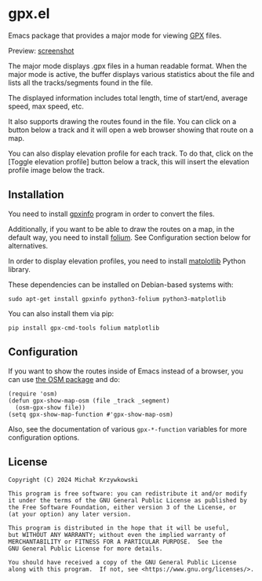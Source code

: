 # gpx.el #

Emacs package that provides a major mode for viewing [GPX][GPX] files.

Preview: [screenshot](./screenshot.png)

The major mode displays .gpx files in a human readable format.  When the major
mode is active, the buffer displays various statistics about the file and lists
all the tracks/segments found in the file.

The displayed information includes total length, time of start/end, average
speed, max speed, etc.

It also supports drawing the routes found in the file.  You can click on a
button below a track and it will open a web browser showing that route on a
map.

You can also display elevation profile for each track.  To do that, click on
the [Toggle elevation profile] button below a track, this will insert the
elevation profile image below the track.

## Installation ##

You need to install [gpxinfo][gpxinfo] program in order to convert the files.

Additionally, if you want to be able to draw the routes on a map, in the
default way, you need to install [folium][folium].  See Configuration section
below for alternatives.

In order to display elevation profiles, you need to install
[matplotlib][matplotlib] Python library.

These dependencies can be installed on Debian-based systems with:

	sudo apt-get install gpxinfo python3-folium python3-matplotlib

You can also install them via pip:

	pip install gpx-cmd-tools folium matplotlib

## Configuration ##

If you want to show the routes inside of Emacs instead of a browser, you can
use [the OSM package][osm] and do:

    (require 'osm)
    (defun gpx-show-map-osm (file _track _segment)
      (osm-gpx-show file))
    (setq gpx-show-map-function #'gpx-show-map-osm)

Also, see the documentation of various ``gpx-*-function`` variables for more
configuration options.

## License ##

```
Copyright (C) 2024 Michał Krzywkowski

This program is free software: you can redistribute it and/or modify
it under the terms of the GNU General Public License as published by
the Free Software Foundation, either version 3 of the License, or
(at your option) any later version.

This program is distributed in the hope that it will be useful,
but WITHOUT ANY WARRANTY; without even the implied warranty of
MERCHANTABILITY or FITNESS FOR A PARTICULAR PURPOSE.  See the
GNU General Public License for more details.

You should have received a copy of the GNU General Public License
along with this program.  If not, see <https://www.gnu.org/licenses/>.
```
<!-- Local Variables: -->
<!-- coding: utf-8 -->
<!-- fill-column: 79 -->
<!-- End: -->

[GPX]: https://wiki.openstreetmap.org/wiki/GPX

[gpxinfo]: https://github.com/tkrajina/gpx-cmd-tools

[folium]: https://github.com/python-visualization/folium

[matplotlib]: https://matplotlib.org/

[osm]: https://github.com/minad/osm

